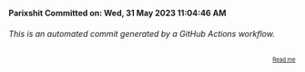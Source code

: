 **Parixshit Committed on: Wed, 31 May 2023 11:04:46 AM** <!-- 20d45e9c-9f8f-4ff0-bc62-c6a2491863eb -->

###### This is an automated commit generated by a GitHub Actions workflow.

<div align="right"><sub><sup><a href="https://github.com/Parixshit/AutoCommit.git">Read me</a></sup></sub></div>
